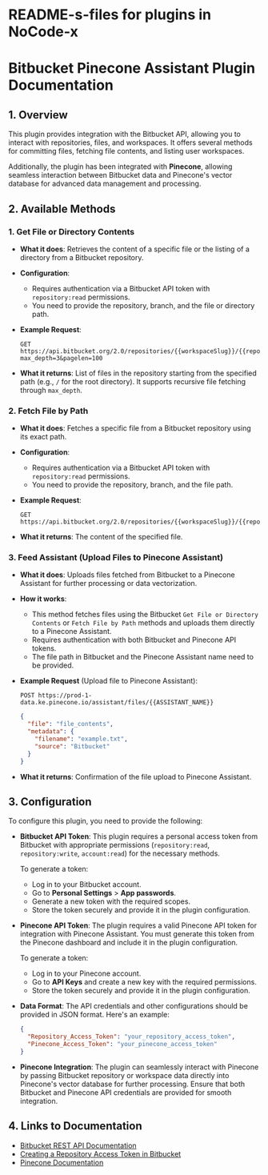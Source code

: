 # README-s-files for plugins in NoCode-x


# Bitbucket Pinecone Assistant Plugin Documentation

## 1. Overview

This plugin provides integration with the Bitbucket API, allowing you to interact with repositories, files, and workspaces. It offers several methods for committing files, fetching file contents, and listing user workspaces.

Additionally, the plugin has been integrated with **Pinecone**, allowing seamless interaction between Bitbucket data and Pinecone's vector database for advanced data management and processing.

## 2. Available Methods

### 1. **Get File or Directory Contents**
   - **What it does**: Retrieves the content of a specific file or the listing of a directory from a Bitbucket repository.
   - **Configuration**: 
     - Requires authentication via a Bitbucket API token with `repository:read` permissions.
     - You need to provide the repository, branch, and the file or directory path.
   - **Example Request**:
     ```plaintext
     GET https://api.bitbucket.org/2.0/repositories/{{workspaceSlug}}/{{repoSlug}}/src/{{commit}}/{{path}}?max_depth=3&pagelen=100
     ```

   - **What it returns**: List of files in the repository starting from the specified path (e.g., `/` for the root directory). It supports recursive file fetching through `max_depth`.

### 2. **Fetch File by Path**
   - **What it does**: Fetches a specific file from a Bitbucket repository using its exact path.
   - **Configuration**:
     - Requires authentication via a Bitbucket API token with `repository:read` permissions.
     - You need to provide the repository, branch, and the file path.
   - **Example Request**:
     ```plaintext
     GET https://api.bitbucket.org/2.0/repositories/{{workspaceSlug}}/{{repoSlug}}/src/{{commit}}/{{path}}
     ```

   - **What it returns**: The content of the specified file.

### 3. **Feed Assistant (Upload Files to Pinecone Assistant)**
   - **What it does**: Uploads files fetched from Bitbucket to a Pinecone Assistant for further processing or data vectorization.
   - **How it works**:
     - This method fetches files using the Bitbucket `Get File or Directory Contents` or `Fetch File by Path` methods and uploads them directly to a Pinecone Assistant.
     - Requires authentication with both Bitbucket and Pinecone API tokens.
     - The file path in Bitbucket and the Pinecone Assistant name need to be provided.
   - **Example Request** (Upload file to Pinecone Assistant):
     ```plaintext
     POST https://prod-1-data.ke.pinecone.io/assistant/files/{{ASSISTANT_NAME}}
     ```

     ```json
     {
       "file": "file_contents",
       "metadata": {
         "filename": "example.txt",
         "source": "Bitbucket"
       }
     }
     ```

   - **What it returns**: Confirmation of the file upload to Pinecone Assistant.

## 3. Configuration

To configure this plugin, you need to provide the following:

- **Bitbucket API Token**: This plugin requires a personal access token from Bitbucket with appropriate permissions (`repository:read`, `repository:write`, `account:read`) for the necessary methods.
  
  To generate a token:
  
  - Log in to your Bitbucket account.
  - Go to **Personal Settings** > **App passwords**.
  - Generate a new token with the required scopes.
  - Store the token securely and provide it in the plugin configuration.

- **Pinecone API Token**: The plugin requires a valid Pinecone API token for integration with Pinecone Assistant. You must generate this token from the Pinecone dashboard and include it in the plugin configuration.
  
  To generate a token:
  
  - Log in to your Pinecone account.
  - Go to **API Keys** and create a new key with the required permissions.
  - Store the token securely and provide it in the plugin configuration.

- **Data Format**: The API credentials and other configurations should be provided in JSON format. Here's an example:

  ```json
  {
    "Repository_Access_Token": "your_repository_access_token",
    "Pinecone_Access_Token": "your_pinecone_access_token"
  }
  ```

- **Pinecone Integration**: The plugin can seamlessly interact with Pinecone by passing Bitbucket repository or workspace data directly into Pinecone's vector database for further processing. Ensure that both Bitbucket and Pinecone API credentials are provided for smooth integration.

## 4. Links to Documentation

- [Bitbucket REST API Documentation](https://developer.atlassian.com/bitbucket/api/2/reference/)
- [Creating a Repository Access Token in Bitbucket](https://support.atlassian.com/bitbucket-cloud/docs/app-passwords/)
- [Pinecone Documentation](https://docs.pinecone.io)
